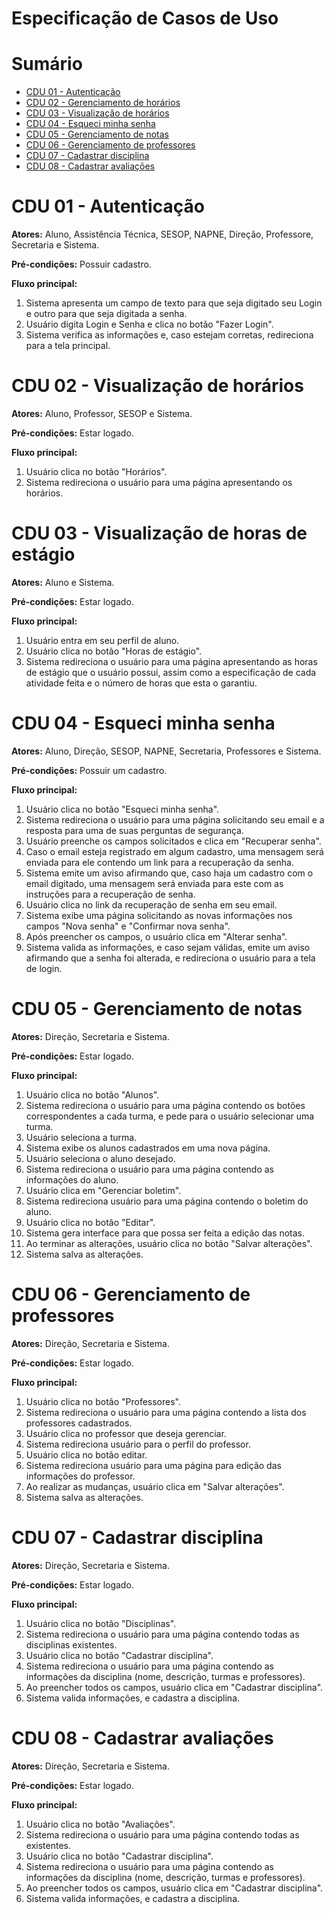 # Especificação de Casos de Uso

# Sumário

- [CDU 01 - Autenticação](#cdu-01---autenticação)
- [CDU 02 - Gerenciamento de horários](#cdu-04---gerenciamento-de-horários)
- [CDU 03 - Visualização de horários](#cdu-05---visualização-de-horários)
- [CDU 04 - Esqueci minha senha](#cdu-07---esqueci-minha-senha)
- [CDU 05 - Gerenciamento de notas](#cdu-12---gerenciamento-de-notas)
- [CDU 06 - Gerenciamento de professores](#cdu-13---gerenciamento-de-professores)
- [CDU 07 - Cadastrar disciplina](#cdu-14---cadastrar-disciplina)
- [CDU 08 - Cadastrar avaliações](#cdu-15---cadastrar-avaliações)


# CDU 01 - Autenticação
**Atores:** Aluno, Assistência Técnica, SESOP, NAPNE, Direção, Professore, Secretaria e Sistema.

**Pré-condições:** Possuir cadastro.

**Fluxo principal:**
1. Sistema apresenta um campo de texto para que seja digitado seu Login e outro para que seja digitada a senha.
2. Usuário digita Login e Senha e clica no botão "Fazer Login".
3. Sistema verifica as informações e, caso estejam corretas, redireciona para a tela principal.



# CDU 02 - Visualização de horários
**Atores:** Aluno, Professor, SESOP e Sistema.

**Pré-condições:** Estar logado.

**Fluxo principal:**
1. Usuário clica no botão "Horários".
2. Sistema redireciona o usuário para uma página apresentando os horários.

# CDU 03 - Visualização de horas de estágio
**Atores:** Aluno e Sistema.

**Pré-condições:** Estar logado.

**Fluxo principal:**
1. Usuário entra em seu perfil de aluno.
2. Usuário clica no botão "Horas de estágio".
3. Sistema redireciona o usuário para uma página apresentando as horas de estágio que o usuário possui, assim como a especificação de cada atividade feita e o número de horas que esta o garantiu.

# CDU 04 - Esqueci minha senha
**Atores:** Aluno, Direção, SESOP, NAPNE, Secretaria, Professores e Sistema.

**Pré-condições:** Possuir um cadastro.

**Fluxo principal:**
1. Usuário clica no botão "Esqueci minha senha".
2. Sistema redireciona o usuário para uma página solicitando seu email e a resposta para uma de suas perguntas de segurança.
3. Usuário preenche os campos solicitados e clica em "Recuperar senha".
4. Caso o email esteja registrado em algum cadastro, uma mensagem será enviada para ele contendo um link para a recuperação da senha.
5. Sistema emite um aviso afirmando que, caso haja um cadastro com o email digitado, uma mensagem será enviada para este com as instruções para a recuperação de senha.
6. Usuário clica no link da recuperação de senha em seu email.
7. Sistema exibe uma página solicitando as novas informações nos campos "Nova senha" e "Confirmar nova senha".
8. Após preencher os campos, o usuário clica em "Alterar senha".
9. Sistema valida as informações, e caso sejam válidas, emite um aviso afirmando que a senha foi alterada, e redireciona o usuário para a tela de login.

# CDU 05 - Gerenciamento de notas
**Atores:** Direção, Secretaria e Sistema.

**Pré-condições:** Estar logado.

**Fluxo principal:**
1. Usuário clica no botão "Alunos".
2. Sistema redireciona o usuário para uma página contendo os botões correspondentes a cada turma, e pede para o usuário selecionar uma turma.
3. Usuário seleciona a turma.
4. Sistema exibe os alunos cadastrados em uma nova página.
5. Usuário seleciona o aluno desejado.
6. Sistema redireciona o usuário para uma página contendo as informações do aluno.
7. Usuário clica em "Gerenciar boletim".
8. Sistema redireciona usuário para uma página contendo o boletim do aluno.
9. Usuário clica no botão "Editar".
10. Sistema gera interface para que possa ser feita a edição das notas.
11. Ao terminar as alterações, usuário clica no botão "Salvar alterações".
12. Sistema salva as alterações.

# CDU 06 - Gerenciamento de professores
**Atores:** Direção, Secretaria e Sistema.

**Pré-condições:** Estar logado.

**Fluxo principal:**
1. Usuário clica no botão "Professores".
2. Sistema redireciona o usuário para uma página contendo a lista dos professores cadastrados.
3. Usuário clica no professor que deseja gerenciar.
4. Sistema redireciona usuário para o perfil do professor.
5. Usuário clica no botão editar.
6. Sistema redireciona usuário para uma página para edição das informações do professor.
7. Ao realizar as mudanças, usuário clica em "Salvar alterações".
8. Sistema salva as alterações.

# CDU 07 - Cadastrar disciplina
**Atores:** Direção, Secretaria e Sistema.

**Pré-condições:** Estar logado.

**Fluxo principal:**
1. Usuário clica no botão "Disciplinas".
2. Sistema redireciona o usuário para uma página contendo todas as disciplinas existentes.
3. Usuário clica no botão "Cadastrar disciplina".
4. Sistema redireciona o usuário para uma página contendo as informações da disciplina (nome, descrição, turmas e professores).
5. Ao preencher todos os campos, usuário clica em "Cadastrar disciplina".
6. Sistema valida informações, e cadastra a disciplina.

# CDU 08 - Cadastrar avaliações
**Atores:** Direção, Secretaria e Sistema.

**Pré-condições:** Estar logado.

**Fluxo principal:**
1. Usuário clica no botão "Avaliações".
2. Sistema redireciona o usuário para uma página contendo todas as  existentes.
3. Usuário clica no botão "Cadastrar disciplina".
4. Sistema redireciona o usuário para uma página contendo as informações da disciplina (nome, descrição, turmas e professores).
5. Ao preencher todos os campos, usuário clica em "Cadastrar disciplina".
6. Sistema valida informações, e cadastra a disciplina.

